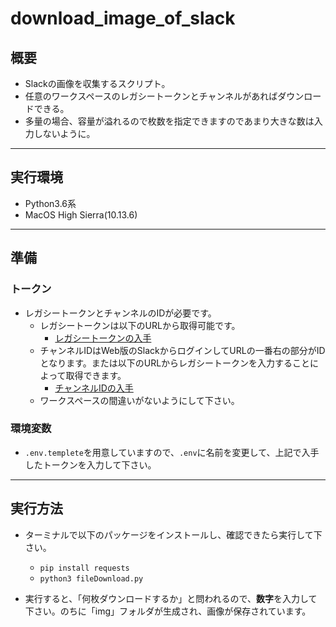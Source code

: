 # download_image_of_slack

## 概要
- Slackの画像を収集するスクリプト。
- 任意のワークスペースのレガシートークンとチャンネルがあればダウンロードできる。
- 多量の場合、容量が溢れるので枚数を指定できますのであまり大きな数は入力しないように。
___

## 実行環境
- Python3.6系  
- MacOS High Sierra(10.13.6)
___

## 準備

### トークン
- レガシートークンとチャンネルのIDが必要です。
    - レガシートークンは以下のURLから取得可能です。
        - [レガシートークンの入手](https://api.slack.com/custom-integrations/legacy-tokens)
    - チャンネルIDはWeb版のSlackからログインしてURLの一番右の部分がIDとなります。または以下のURLからレガシートークンを入力することによって取得できます。
        - [チャンネルIDの入手](https://api.slack.com/methods/channels.list/test)
    - ワークスペースの間違いがないようにして下さい。

### 環境変数
- `.env.templete`を用意していますので、`.env`に名前を変更して、上記で入手したトークンを入力して下さい。
___
## 実行方法
- ターミナルで以下のパッケージをインストールし、確認できたら実行して下さい。  
    - `pip install requests`
    - `python3 fileDownload.py`

- 実行すると、「何枚ダウンロードするか」と問われるので、**数字**を入力して下さい。のちに「img」フォルダが生成され、画像が保存されています。